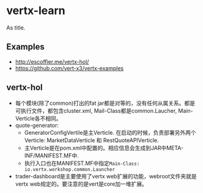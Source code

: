 # vertx-learn
As title.

## Examples
* http://escoffier.me/vertx-hol/ 
* https://github.com/vert-x3/vertx-examples

## vertx-hol
* 每个模块(除了common)打出的fat jar都是对等的，没有任何从属关系。都是可执行文件，都包含cluster.xml, Mail-Class都是common.Laucher, Main-Verticle各不相同。
* quote-generator:
  * GeneratorConfigVertile是主Verticle. 在启动的时候，负责部署另外两个Verticle: MarketDataVerticle 和 RestQuoteAPIVerticle.
  * 主Verticle是在pom.xml中配置的。相应信息会生成到JAR中META-INF/MANIFEST.MF中.
  * 执行入口也在MANIFEST.MF中指定`Main-Class: io.vertx.workshop.common.Launcher`
* trader-dashboard是主要使用了vertx web扩展的功能，webroot文件夹就是vertx web规定的。要注意的是vert是core加一堆扩展。
